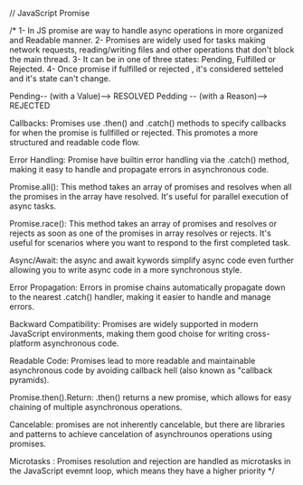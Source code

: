 // JavaScript Promise

/\*
1- In JS promise are way to handle async operations
in more organized and Readable manner.
2- Promises are widely used for tasks making network requests, reading/writing files and other operations that don't block the main thread.
3- It can be in one of three states: Pending, Fulfilled or Rejected.
4- Once promise if fulfilled or rejected , it's considered setteled and it's state can't change.

Pending-- (with a Value)--> RESOLVED
Pedding -- (with a Reason)--> REJECTED

Callbacks: Promises use .then() and .catch() methods to specify callbacks for when the promise is fullfilled or rejected.
This promotes a more structured and readable code flow.

Error Handling: Promise have builtin error handling via the .catch() method,
making it easy to handle and propagate errors in asynchronous code.

Promise.all(): This method takes an array of promises and resolves when all the promises in the array have resolved. It's useful
for parallel execution of async tasks.

Promise.race(): This method takes an array of promises and resolves or rejects as soon as
one of the promises in array resolves or rejects.
It's useful for scenarios where you want to respond to the first completed task.

Async/Await: the async and await kywords simplify async code even further allowing you to write async code in a more synchronous style.

Error Propagation: Errors in promise chains automatically propagate
down to the nearest .catch() handler, making it easier to handle and manage errors.

Backward Compatibility: Promises are widely supported in modern JavaScript environments,
making them good choise for writing cross-platform asynchronous code.

Readable Code: Promises lead to more readable and maintainable asynchronous code by avoiding callback hell (also known as "callback pyramids).

Promise.then().Return: .then() returns a new promise, which allows for easy chaining of multiple asynchronous operations.

Cancelable: promises are not inherently cancelable, but there are libraries and patterns to achieve cancelation of asynchrounos operations using promises.

Microtasks : Promises resolution and rejection are handled as microtasks in the JavaScript evemnt loop, which means they have a higher priority
\*/

